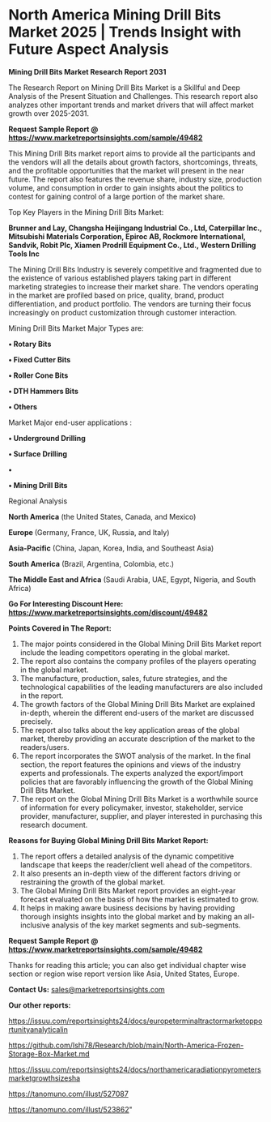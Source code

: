 # North America Mining Drill Bits Market 2025 | Trends Insight with Future Aspect Analysis

<strong>Mining Drill Bits Market Research Report 2031</strong>

The Research Report on Mining Drill Bits Market is a Skillful and Deep Analysis of the Present Situation and Challenges. This research report also analyzes other important trends and market drivers that will affect market growth over 2025-2031.

<strong>Request Sample Report @ <a href=https://www.marketreportsinsights.com/sample/49482>https://www.marketreportsinsights.com/sample/49482</a></strong>

This Mining Drill Bits market report aims to provide all the participants and the vendors will all the details about growth factors, shortcomings, threats, and the profitable opportunities that the market will present in the near future. The report also features the revenue share, industry size, production volume, and consumption in order to gain insights about the politics to contest for gaining control of a large portion of the market share.

Top Key Players in the Mining Drill Bits Market:

<strong>Brunner and Lay, Changsha Heijingang Industrial Co., Ltd, Caterpillar Inc., Mitsubishi Materials Corporation, Epiroc AB, Rockmore International, Sandvik, Robit Plc, Xiamen Prodrill Equipment Co., Ltd., Western Drilling Tools Inc</strong>

The Mining Drill Bits Industry is severely competitive and fragmented due to the existence of various established players taking part in different marketing strategies to increase their market share. The vendors operating in the market are profiled based on price, quality, brand, product differentiation, and product portfolio. The vendors are turning their focus increasingly on product customization through customer interaction.

Mining Drill Bits Market Major Types are:

<strong>•  Rotary Bits

•  Fixed Cutter Bits

•  Roller Cone Bits

•  DTH Hammers Bits

•  Others</strong>

Market Major end-user applications :

<strong>•  Underground Drilling

•  Surface Drilling

•  

•  Mining Drill Bits</strong>

Regional Analysis

</u><strong><b>North America</b></strong> (the United States, Canada, and Mexico)

<strong><b>Europe </b></strong>(Germany, France, UK, Russia, and Italy)

<strong><b>Asia-Pacific</b></strong> (China, Japan, Korea, India, and Southeast Asia)

<strong><b>South America</b></strong> (Brazil, Argentina, Colombia, etc.)

<strong><b>The Middle East and Africa</b></strong> (Saudi Arabia, UAE, Egypt, Nigeria, and South Africa)

<strong>Go For Interesting Discount Here: <a href=https://www.marketreportsinsights.com/discount/49482>https://www.marketreportsinsights.com/discount/49482</a></strong>

<strong>Points Covered in The Report:</strong>
<ol>
  <li>The major points considered in the Global Mining Drill Bits Market report include the leading competitors operating in the global market.</li>
  <li>The report also contains the company profiles of the players operating in the global market.</li>
  <li>The manufacture, production, sales, future strategies, and the technological capabilities of the leading manufacturers are also included in the report.</li>
  <li>The growth factors of the Global Mining Drill Bits Market are explained in-depth, wherein the different end-users of the market are discussed precisely.</li>
  <li>The report also talks about the key application areas of the global market, thereby providing an accurate description of the market to the readers/users.</li>
  <li>The report incorporates the SWOT analysis of the market. In the final section, the report features the opinions and views of the industry experts and professionals. The experts analyzed the export/import policies that are favorably influencing the growth of the Global Mining Drill Bits Market.</li>
  <li>The report on the Global Mining Drill Bits Market is a worthwhile source of information for every policymaker, investor, stakeholder, service provider, manufacturer, supplier, and player interested in purchasing this research document.</li>
</ol>
<strong>Reasons for Buying Global Mining Drill Bits Market Report:</strong>

<ol>
  <li>The report offers a detailed analysis of the dynamic competitive landscape that keeps the reader/client well ahead of the competitors.</li>
  <li>It also presents an in-depth view of the different factors driving or restraining the growth of the global market.</li>
  <li>The Global Mining Drill Bits Market report provides an eight-year forecast evaluated on the basis of how the market is estimated to grow.</li>
  <li>It helps in making aware business decisions by having providing thorough insights insights into the global market and by making an all-inclusive analysis of the key market segments and sub-segments.</li>
</ol>
<strong>Request Sample Report @ <a href=https://www.marketreportsinsights.com/sample/49482>https://www.marketreportsinsights.com/sample/49482</a></strong>


Thanks for reading this article; you can also get individual chapter wise section or region wise report version like Asia, United States, Europe.

<strong>Contact Us:</strong>
sales@marketreportsinsights.com

<strong>Our other reports:</strong>

<a href=https://issuu.com/reportsinsights24/docs/europeterminaltractormarketopportunityanalyticalin>https://issuu.com/reportsinsights24/docs/europeterminaltractormarketopportunityanalyticalin</a>

<a href=https://github.com/Ishi78/Research/blob/main/North-America-Frozen-Storage-Box-Market.md>https://github.com/Ishi78/Research/blob/main/North-America-Frozen-Storage-Box-Market.md</a>

<a href=https://issuu.com/reportsinsights24/docs/northamericaradiationpyrometersmarketgrowthsizesha>https://issuu.com/reportsinsights24/docs/northamericaradiationpyrometersmarketgrowthsizesha</a>

<a href=https://tanomuno.com/illust/527087>https://tanomuno.com/illust/527087</a>

<a href=https://tanomuno.com/illust/523862>https://tanomuno.com/illust/523862</a>"
